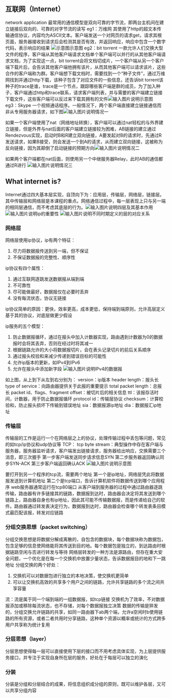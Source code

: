 ## 互联网（Internet）
network application
最常用的通信模型是双向可靠的字节流，即两台主机间在建立链接后双向的、可靠的对字节流的读写
eg1：万维网
其使用了http的超文本传输通信协议，内容均为ASCII文本。客户端发送一个对网页的请求get，请求其根页面，服务器接收到请求后会检测其是否有效，并返回响应，响应中包含一个数字代码，表示响应的结果
![示意图](/imgs/2025-06-28/lTwR2uCad48xJq7N.png)示意图
eg2：bit torrent
一款允许人们交换大型文件的程序，客户端从其他客户端请求文档单个客户端可以并行的从其他客户端请求文档，为了实现这一点，bit torrent会将文档切成片，一个客户端从另一个客户端下载片后，会告诉其他客户端他拥有该片，从而其他客户端可以请求该片，这些合作的客户端称为群。客户端想下载文档时，需要找到一个“种子文件”，通过万维网找到并通过http下载，该种子包含了对应文件的一些信息，还告诉bit torrent该种子的trace是谁，trace是一个节点，跟踪哪些客户端是群的成员，为了加入种子，客户端通过http和trace联系，请求客户端列表，并与需要的客户端建立链接下载文件，这些客户端可以反过来下载其拥有的文件![输入图片说明](/imgs/2025-06-28/EDjLhI0IqyHiKTZl.png)示意图
eg3：Skype
一个视频通话程序。一般情况下，两个客户端直接建立链接通信而非从专用服务器请求，如下图![输入图片说明](/imgs/2025-06-28/zh2B4EbJclsz06Kl.png)情况一

如果一个客户端使用了nat（网络地址转换），客户端可以通过nat轻松的与外界建立链接，但是外界与nat后面的客户端建立链接较为困难，AB链接的建立通过Rendezvous实现，启动时B和R建立双向链接，A要发起对B的请求时，先通过R发送请求，如果B接受，则会发送一个到A的请求，从而建立双向链接，这被称为反向链接，因为其颠倒了启动链接的预期方向![输入图片说明](/imgs/2025-06-28/RbIt6jx7ruIfpcu7.png)情况二

如果两个客户端都在nat后面，则使用另一个中继服务器Relay，此时AB的通信都通过R进行
![输入图片说明](/imgs/2025-06-28/gWSBUO9xmsyjRgvR.png)情况三

## What internet is?
Internet通过四大基本层实现，自顶向下为：应用层，传输层，网络层，链接层。其中传输层和网络层是本课程的重点。网络通信过程中，每一层表现上只与另一端的相同层通信，而不考虑其底层的行为。![输入图片说明](/imgs/2025-06-28/K73I51roUpjp1YVx.png)四层及其基本作用
![输入图片说明](/imgs/2025-06-28/vwJAPyZSraEVCbYW.png)ip的重要性
![输入图片说明](/imgs/2025-06-28/e0c8PKplYmKJXbQf.png)不同时期定义的层的对应关系

### 网络层
网络层使用ip协议，ip有两个特征：
1. 尽力将数据报传送到另一端，但不保证
2. 不保证数据报的完整性、顺序性

ip协议有四个属性：
1. 通过互联网逐跳发送数据报从端到端
4. 不可靠性
5. 尽可能做最好，数据报仅在必要时丢弃
6. 没有每流状态，协议无链接

ip协议简单的原因：更快，效率更高，成本更低，保持端到端原则，允许高层定义基于其的协议，对底层做更少假设

ip服务的五个模型：
1. 防止数据报循环，通过在报头中加入计数器实现，路由遇到计数器为0的数据报时会将其丢弃，否则在经过时将其减一
2. 根据链路允许的大小将数据报切片，会在表头记录切片的前后关系顺序
3. 通过报头校验和来减少传递到错误目标的可能性
4. 允许ip版本的更新，如IPv4到IPv6
5. 允许在报头中添加新字段
![输入图片说明](/imgs/2025-06-28/0iEQHWU2wAumbq0Z.png)IPv4的数据报

如上图，从上到下从左到右分别为：
version：ip版本
header length：报头长
type of service：向路由器提供关于此报的重要提示
total packet length：总报长
packet id、flags、fragment offset：被切片后的相关信息
ttl：该报存活时间，计数器，用于防止数据报循环
protocol id：传输层协议
checksum：计算校验和，防止报头损坏下传输到错误地址
sia：数据报源ip地址
dia：数据报汇ip地址

### 传输层
传输层的工作是运行一个在网络层之上的协议，处理传输过程中丢包等问题，常见的如tcp/ip协议和udp协议等
TCP：
tcp byte stream：典型操作中存在客户端与服务器，服务器监听请求，客户端发出链接请求，服务器给出响应，交换需要三个消息，即三次握手
第一步客户端发送同步请求信息SYN
第二步服务器返回确认同步SYN-ACK
第三步客户端返回确认ACK
![输入图片说明](/imgs/2025-06-28/SQ86TI8MgOOrxaJR.png)示意图

要打开到另一个程序的tcp流，需要两个地址
第一个是ip地址，网络层凭此将数据报发送到计算机地址
第二个是tcp端口，告诉计算机软件将数据传送到哪个应用程序
web服务器通常运行在tcp80端口
从客户端到服务器的过程中通过路由器逐跳传输，路由器有许多链接其的链路，数据报到达时，路由器会决定将其发送到哪个链路上，路由器自身也有ip地址，因此其可能不传输数据报，而是传递给自己的软件。路由器通过转发表决定行为，数据报到达时，路由器会检查哪个转发表条目模式最匹配该报，转发对应链路
### 分组交换思想（packet switching）
分组交换思想是将数据分解成离散的，自包含的数据块，每个数据块称为数据包，包含足够的信息使网络能将其传送到目的地。每个数据包是独立的，到达路由时根据链路空闲与否进行转发与等待
网络层转发的一种方法是源路由，但存在重大安全问题，一个优化是在每一个交换机中放置少量状态，告诉数据报目的地和下一跳地址
分组交换的两个好处：
1. 交换机可以对数据包进行独立的本地决策，使交换机更简单
2. 可以让交换机高效的共享多个用户之间的链路，允许共享链路的多个流之间共享容量

流：流是属于同一个端到端的一组数据报，如tcp链接
交换机为了效率，不对数据报添加或移除每流状态，也不存储，对每个数据报独立决策
数据的传输是猝发的，分组交换允许链路的共享，如同一路由器下ab两个端，允许a空闲时b使用链路的所有资源，或者二者共用时分享链路，这种单个资源以概率或统计的方式跨多用户共享称为统计复用
### 分层思想（layer）
分层思想使得每一层可以直接使用下层的接口而不用考虑具体实现，为上层提供服务接口，并专注于实现自身所在层的服务，好处在于每层可以独立的演化
### 分装
分装是分组和分层结合的成果，将信息组织成分组的原则，既可以维护各层，又可以共享分组内容
<!--stackedit_data:
eyJoaXN0b3J5IjpbLTExMDY3MzAzNCwxOTc3NjQyMjE0LDgxNj
c3MDUyMiw1Mjg1MzA3NzUsLTk1ODg5MDYzLC02ODAwNTE4Mzhd
fQ==
-->